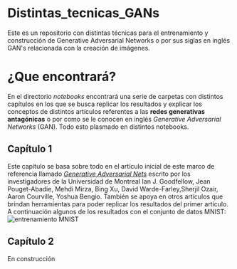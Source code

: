 # Distintas_tecnicas_GANs
Este es un repositorio con distintas técnicas para el entrenamiento y construcción de Generative Adversarial Networks o por sus siglas en inglés GAN's relacionada con la creación de imágenes.

# ¿Que encontrará?
En el directorio *notebooks* encontrará una serie de carpetas con distintos capítulos en los que se busca replicar los resultados y explicar los conceptos de distintos artículos referentes a las **redes generativas antagónicas** o por como se le conocen en inglés *Generative Adversarial Networks* (GAN). Todo esto plasmado en distintos notebooks.

## Capítulo 1
Este capítulo se basa sobre todo en el artículo inicial de este marco de referencia llamado [*Generative Adversarial Nets*](https://arxiv.org/pdf/1406.2661.pdf) escrito por los investigadores de la Universidad de Montreal Ian J. Goodfellow, Jean Pouget-Abadie, Mehdi Mirza, Bing Xu, David Warde-Farley,Sherjil Ozair, Aaron Courville, Yoshua Bengio. También se apoya en otros artículos que brindan herramientas para poder replicar los resultados del primer artículo. A continuación algunos de los resultados con el conjunto de datos MNIST:
![entrenamiento MNIST](./notebooks/GAN_capitulo_1/Entrenamiento_GAN_Mnist.gif)

## Capítulo 2
En construcción
   